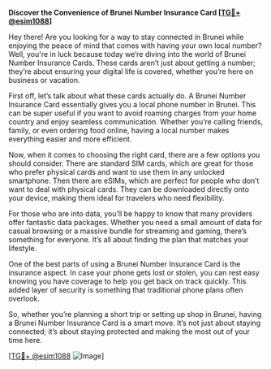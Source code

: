 **Discover the Convenience of Brunei Number Insurance Card [[TG💪+ @esim1088](https://t.me/s/esim1088)]**

Hey there! Are you looking for a way to stay connected in Brunei while enjoying the peace of mind that comes with having your own local number? Well, you're in luck because today we’re diving into the world of Brunei Number Insurance Cards. These cards aren’t just about getting a number; they’re about ensuring your digital life is covered, whether you’re here on business or vacation.

First off, let’s talk about what these cards actually do. A Brunei Number Insurance Card essentially gives you a local phone number in Brunei. This can be super useful if you want to avoid roaming charges from your home country and enjoy seamless communication. Whether you’re calling friends, family, or even ordering food online, having a local number makes everything easier and more efficient.

Now, when it comes to choosing the right card, there are a few options you should consider. There are standard SIM cards, which are great for those who prefer physical cards and want to use them in any unlocked smartphone. Then there are eSIMs, which are perfect for people who don’t want to deal with physical cards. They can be downloaded directly onto your device, making them ideal for travelers who need flexibility.

For those who are into data, you’ll be happy to know that many providers offer fantastic data packages. Whether you need a small amount of data for casual browsing or a massive bundle for streaming and gaming, there’s something for everyone. It’s all about finding the plan that matches your lifestyle.

One of the best parts of using a Brunei Number Insurance Card is the insurance aspect. In case your phone gets lost or stolen, you can rest easy knowing you have coverage to help you get back on track quickly. This added layer of security is something that traditional phone plans often overlook.

So, whether you’re planning a short trip or setting up shop in Brunei, having a Brunei Number Insurance Card is a smart move. It’s not just about staying connected; it’s about staying protected and making the most out of your time here.

[[TG💪+ @esim1088](https://t.me/s/esim1088) ![Image](https://i.postimg.cc/Y0z9fWf4/image.png)]